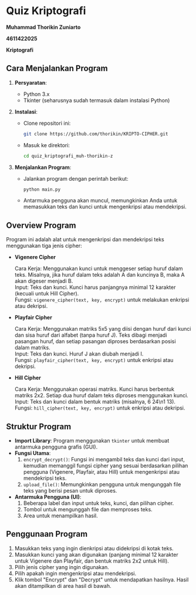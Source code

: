 # Quiz Kriptografi

**Muhammad Thorikin Zuniarto**

**4611422025**

**Kriptografi**

## Cara Menjalankan Program

1. **Persyaratan**:
   - Python 3.x
   - Tkinter (seharusnya sudah termasuk dalam instalasi Python)
   
2. **Instalasi**:
   - Clone repositori ini:
     ```bash
     git clone https://github.com/thorikin/KRIPTO-CIPHER.git
     ```
   - Masuk ke direktori:
     ```bash
     cd quiz_kriptografi_muh-thorikin-z
     ```

3. **Menjalankan Program**:
   - Jalankan program dengan perintah berikut:
     ```bash
     python main.py
     ```
   - Antarmuka pengguna akan muncul, memungkinkan Anda untuk memasukkan teks dan kunci untuk mengenkripsi atau mendekripsi.

## Overview Program
Program ini adalah alat untuk mengenkripsi dan mendekripsi teks menggunakan tiga jenis cipher:
- **Vigenere Cipher**

  Cara Kerja: Menggunakan kunci untuk menggeser setiap huruf dalam teks. Misalnya, jika huruf dalam teks adalah A dan kuncinya B, maka A akan digeser menjadi B.  
  Input: Teks dan kunci. Kunci harus panjangnya minimal 12 karakter (kecuali untuk Hill Cipher).  
  Fungsi: `vigenere_cipher(text, key, encrypt)` untuk melakukan enkripsi atau dekripsi.
  
- **Playfair Cipher**

  Cara Kerja: Menggunakan matriks 5x5 yang diisi dengan huruf dari kunci dan sisa huruf dari alfabet (tanpa huruf J). Teks dibagi menjadi pasangan huruf, dan setiap pasangan diproses berdasarkan posisi dalam matriks.  
  Input: Teks dan kunci. Huruf J akan diubah menjadi I.  
  Fungsi: `playfair_cipher(text, key, encrypt)` untuk enkripsi atau dekripsi.
  
- **Hill Cipher**

  Cara Kerja: Menggunakan operasi matriks. Kunci harus berbentuk matriks 2x2. Setiap dua huruf dalam teks diproses menggunakan kunci.  
  Input: Teks dan kunci dalam bentuk matriks (misalnya, 6 24\n1 13).  
  Fungsi: `hill_cipher(text, key, encrypt)` untuk enkripsi atau dekripsi.

## Struktur Program
- **Import Library**: Program menggunakan `tkinter` untuk membuat antarmuka pengguna grafis (GUI).
- **Fungsi Utama**:
  1. `encrypt_decrypt()`: Fungsi ini mengambil teks dan kunci dari input, kemudian memanggil fungsi cipher yang sesuai berdasarkan pilihan pengguna (Vigenere, Playfair, atau Hill) untuk mengenkripsi atau mendekripsi teks.
  2. `upload_file()`: Memungkinkan pengguna untuk mengunggah file teks yang berisi pesan untuk diproses.
- **Antarmuka Pengguna (UI)**:
  1. Beberapa label dan input untuk teks, kunci, dan pilihan cipher.
  2. Tombol untuk mengunggah file dan memproses teks.
  3. Area untuk menampilkan hasil.

## Penggunaan Program
1. Masukkan teks yang ingin dienkripsi atau didekripsi di kotak teks.
2. Masukkan kunci yang akan digunakan (panjang minimal 12 karakter untuk Vigenere dan Playfair, dan bentuk matriks 2x2 untuk Hill).
3. Pilih jenis cipher yang ingin digunakan.
4. Pilih apakah ingin mengenkripsi atau mendekripsi.
5. Klik tombol "Encrypt" dan "Decrypt" untuk mendapatkan hasilnya. Hasil akan ditampilkan di area hasil di bawah.

